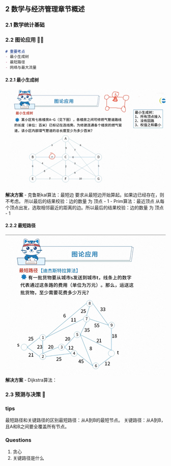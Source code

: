 ## 2 数学与经济管理章节概述
### 2.1 数学统计基础
### 2.2 图论应用 🌟🌟
```markdown
# 重要考点
- 最小生成树
- 最短路径
- 网络与最大流量
```
#### 2.2.1 最小生成树
<img src="./操作系统图片/最小生成树.png" data-src="/documents/Tech_Learning/Certification/操作系统图片/最小生成树.png" alt="最小生成树" />
<b>解决方案</b>
- 克鲁斯kal算法：最短边
    要求从最短边开始算起。如果边已经存在，则不考虑。 所以最后的结果校验：边的数量 为 顶点 - 1
- Prim算法：最近顶点
    从每个顶点出发，选取相邻最近的距离的边。所以最后的结果校验：边的数量 为 顶点 - 1

#### 2.2.2 最短路径
<img src="./操作系统图片/最短路径.png" data-src="/documents/Tech_Learning/Certification/操作系统图片/最短路径.png" alt="最短路径" />
<b>解决方案</b>
- Dijkstra算法：

### 2.3 预测与决策 🌟

### tips
最短路径和关键路径的区别最短路径：从A到B的最短节点。
关键路径：从A到B，且A和B之间要全覆盖所有节点。

### Questions
1. 贪心
2. 关键路径是什么